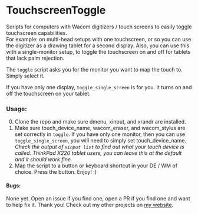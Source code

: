 # TouchscreenToggle
Scripts for computers with Wacom digitizers / touch screens to easily toggle touchscreen capabilities.    
For example: on multi-head setups with one touchscreen, or so you can use the digitizer as a drawing tablet for a second display. Also, you can use this with a single-monitor setup, to toggle the touchscreen on and off for tablets that lack palm rejection.

The `toggle` script asks you for the monitor you want to map the touch to. Simply select it.

If you have only one display, `toggle_single_screen` is for you. It turns on and off the touchscreen on your tablet.


### Usage:
0. Clone the repo and make sure dmenu, xinput, and xrandr are installed.
1. Make sure touch_device_name, wacom_eraser, and wacom_stylus are set correctly in `toggle`. If you have only one monitor, then you can use `toggle_single_screen`, you will need to simply set touch_device_name. 
*Check the output of `xinput list` to find out what your touch device is called. ThinkPad X220 tablet users, you can leave this at the default and it should work fine.*
2. Map the script to a button or keyboard shortcut in your DE / WM of choice. Press the button. Enjoy! :)

#### Bugs:
None yet. Open an issue if you find one, open a PR if you find one and want to help fix it. Thank you!
Check out my other projects on [my website](https://shantaram.xyz).
